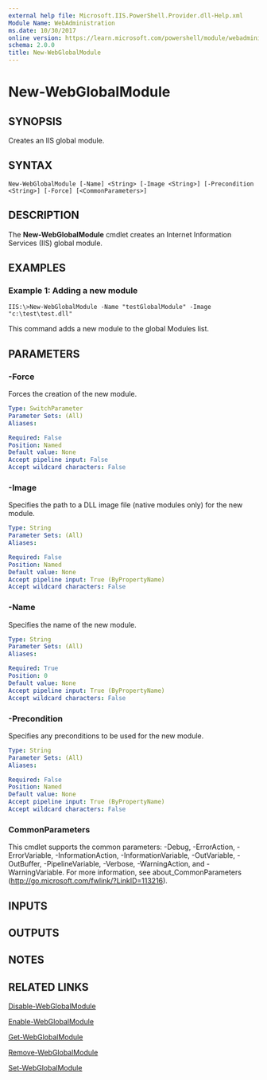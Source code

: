 ```yaml
---
external help file: Microsoft.IIS.PowerShell.Provider.dll-Help.xml
Module Name: WebAdministration
ms.date: 10/30/2017
online version: https://learn.microsoft.com/powershell/module/webadministration/new-webglobalmodule?view=windowsserver2012r2-ps&wt.mc_id=ps-gethelp
schema: 2.0.0
title: New-WebGlobalModule
---
```


# New-WebGlobalModule

## SYNOPSIS
Creates an IIS global module.

## SYNTAX

```
New-WebGlobalModule [-Name] <String> [-Image <String>] [-Precondition <String>] [-Force] [<CommonParameters>]
```

## DESCRIPTION
The **New-WebGlobalModule** cmdlet creates an Internet Information Services (IIS) global module.

## EXAMPLES

### Example 1: Adding a new module
```
IIS:\>New-WebGlobalModule -Name "testGlobalModule" -Image "c:\test\test.dll"
```

This command adds a new module to the global Modules list.

## PARAMETERS

### -Force
Forces the creation of the new module.

```yaml
Type: SwitchParameter
Parameter Sets: (All)
Aliases: 

Required: False
Position: Named
Default value: None
Accept pipeline input: False
Accept wildcard characters: False
```

### -Image
Specifies the path to a DLL image file (native modules only) for the new module.

```yaml
Type: String
Parameter Sets: (All)
Aliases: 

Required: False
Position: Named
Default value: None
Accept pipeline input: True (ByPropertyName)
Accept wildcard characters: False
```

### -Name
Specifies the name of the new module.

```yaml
Type: String
Parameter Sets: (All)
Aliases: 

Required: True
Position: 0
Default value: None
Accept pipeline input: True (ByPropertyName)
Accept wildcard characters: False
```

### -Precondition
Specifies any preconditions to be used for the new module.

```yaml
Type: String
Parameter Sets: (All)
Aliases: 

Required: False
Position: Named
Default value: None
Accept pipeline input: True (ByPropertyName)
Accept wildcard characters: False
```

### CommonParameters
This cmdlet supports the common parameters: -Debug, -ErrorAction, -ErrorVariable, -InformationAction, -InformationVariable, -OutVariable, -OutBuffer, -PipelineVariable, -Verbose, -WarningAction, and -WarningVariable. For more information, see about_CommonParameters (http://go.microsoft.com/fwlink/?LinkID=113216).

## INPUTS

## OUTPUTS

## NOTES

## RELATED LINKS

[Disable-WebGlobalModule](./Disable-WebGlobalModule.md)

[Enable-WebGlobalModule](./Enable-WebGlobalModule.md)

[Get-WebGlobalModule](./Get-WebGlobalModule.md)

[Remove-WebGlobalModule](./Remove-WebGlobalModule.md)

[Set-WebGlobalModule](./Set-WebGlobalModule.md)

